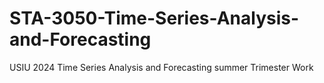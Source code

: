 # STA-3050-Time-Series-Analysis-and-Forecasting
USIU 2024 Time Series Analysis and Forecasting summer Trimester Work 
